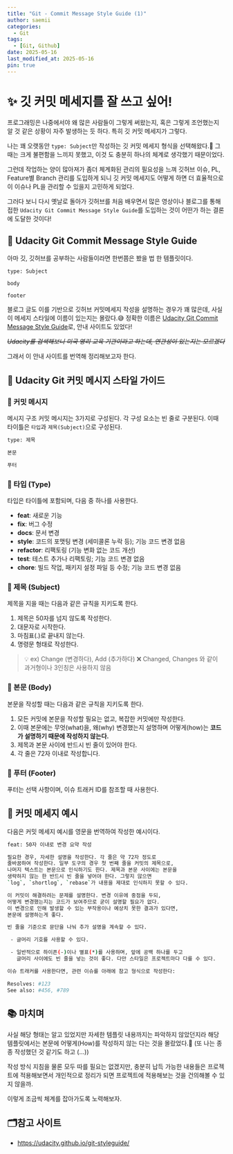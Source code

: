 ```yaml
---
title: "Git - Commit Message Style Guide (1)"
author: saemii
categories:
  - Git
tags:
  - [Git, Github]
date: 2025-05-16
last_modified_at: 2025-05-16
pin: true
---
```


# ✨ 깃 커밋 메세지를 잘 쓰고 싶어!

프로그래밍은 나중에서야 왜 많은 사람들이 그렇게 써왔는지, 혹은 그렇게 조언했는지 알 것 같은 상황이 자주 발생하는 듯 하다.
특히 깃 커밋 메세지가 그렇다.

나는 꽤 오랫동안 `type: Subject`만 작성하는 깃 커밋 메세지 형식을 선택해왔다.🤔 그 때는 크게 불편함을 느끼지 못했고, 이것 도 충분히 하나의 체계로 생각했기 때문이었다.

그런데 작업하는 양이 많아져가 좀더 체계화된 관리의 필요성을 느껴 깃허브 이슈, PL, Feature별 Branch 관리를 도입하게 되니 깃 커밋 메세지도 어떻게 하면 더 효율적으로 이 이슈나 PL을 관리할 수 있을지 고민하게 되었다.

그러다 보니 다시 옛날로 돌아가 깃허브를 처음 배우면서 많은 영상이나 블로그를 통해 접한 `Udacity Git Commit Message Style Guide`를 도입하는 것이 어떤가 하는 결론에 도달한 것이다!

## 👀 Udacity Git Commit Message Style Guide

아마 깃, 깃허브를 공부하는 사람들이라면 한번쯤은 봤을 법 한 템플릿이다.

```
type: Subject

body

footer
```

블로그 글도 이를 기반으로 깃허브 커밋메세지 작성을 설명하는 경우가 꽤 많은데, 사실 이 메세지 스타일에 이름이 있는지는 몰랐다.😅
정확한 이름은 [Udacity Git Commit Message Style Guide](https://udacity.github.io/git-styleguide/)로, 안내 사이트도 있었다!

<i>~~Udacity를 검색해보니 미국 영리 교육 기관이라고 하는데, 연관성이 있는지는 모르겠다~~</i>

그래서 이 안내 사이트를 번역해 정리해보고자 한다.

## 📌 Udacity Git 커밋 메시지 스타일 가이드

### 🌟 커밋 메시지

메시지 구조
커밋 메시지는 3가지로 구성된다. 각 구성 요소는 빈 줄로 구분된다.
이때 타이틀은 `타입`과 `제목(Subject)`으로 구성된다.

```bash
type: 제목

본문

푸터
```

### 🌟 타입 (Type)

타입은 타이틀에 포함되며, 다음 중 하나를 사용한다.

- **feat**: 새로운 기능
- **fix**: 버그 수정
- **docs**: 문서 변경
- **style**: 코드의 포맷팅 변경 (세미콜론 누락 등); 기능 코드 변경 없음
- **refactor**: 리팩토링 (기능 변화 없는 코드 개선)
- **test**: 테스트 추가나 리팩토링; 기능 코드 변경 없음
- **chore**: 빌드 작업, 패키지 설정 파일 등 수정; 기능 코드 변경 없음

### 🌟 제목 (Subject)

제목을 지을 때는 다음과 같은 규칙을 지키도록 한다.

1. 제목은 50자를 넘지 않도록 작성한다.
2. 대문자로 시작한다.
3. 마침표(.)로 끝내지 않는다.
4. 명령문 형태로 작성한다.

> 💡 ex) Change (변경하다), Add (추가하다)
> ❌ Changed, Changes 와 같이 과거형이나 3인칭은 사용하지 않음

### 🌟 본문 (Body)

본문을 작성할 때는 다음과 같은 규칙을 지키도록 한다.

1. 모든 커밋에 본문을 작성할 필요는 없고, 복잡한 커밋에만 작성한다.
2. 이때 본문에는 무엇(what)을, 왜(why) 변경했는지 설명하며 어떻게(how)는 **코드가 설명하기 때문에 작성하지 않는다.**
3. 제목과 본문 사이에 반드시 빈 줄이 있어야 한다.
4. 각 줄은 72자 이내로 작성합니다.

### 🌟 푸터 (Footer)

푸터는 선택 사항이며, 이슈 트래커 ID를 참조할 때 사용한다.

## 📌 커밋 메세지 예시

다음은 커밋 메세지 예시를 영문을 번역하여 작성한 예시이다.

```bash
feat: 50자 이내로 변경 요약 작성

필요한 경우, 자세한 설명을 작성한다. 각 줄은 약 72자 정도로
줄바꿈하여 작성한다. 일부 도구의 경우 첫 번째 줄을 커밋의 제목으로,
나머지 텍스트는 본문으로 인식하기도 한다. 제목과 본문 사이에는 본문을
생략하지 않는 한 반드시 빈 줄을 넣어야 한다. 그렇지 않으면
`log`, `shortlog`, `rebase`가 내용을 제대로 인식하지 못할 수 있다.

이 커밋이 해결하려는 문제를 설명한다. 변경 이유에 중점을 두되,
어떻게 변경했는지는 코드가 보여주므로 굳이 설명할 필요가 없다.
이 변경으로 인해 발생할 수 있는 부작용이나 예상치 못한 결과가 있다면,
본문에 설명하는게 좋다.

빈 줄을 기준으로 문단을 나눠 추가 설명을 계속할 수 있다.

 - 글머리 기호를 사용할 수 있다.

 - 일반적으로 하이픈(-)이나 별표(*)를 사용하며, 앞에 공백 하나를 두고
   글머리 사이에도 빈 줄을 넣는 것이 좋다. 다만 스타일은 프로젝트마다 다를 수 있다.

이슈 트래커를 사용한다면, 관련 이슈를 아래에 참고 형식으로 작성한다:

Resolves: #123
See also: #456, #789

```

## 📚 마치며

사실 해당 형태는 알고 있었지만 자세한 템플릿 내용까지는 파악하지 않았던지라 해당 템플릿에서는 본문에 어떻게(How)를 작성하지 않는 다는 것을 몰랐었다.🤔 (또 나는 종종 작성했던 것 같기도 하고 (...))

작성 방식 지침을 물론 모두 따를 필요는 없겠지만, 충분히 납득 가능한 내용들은 프로젝트에 적용해보면서 개인적으로 정리가 되면 프로젝트에 적용해보는 것을 건의해볼 수 있지 않을까.

이렇게 조금씩 체계를 잡아가도록 노력해보자.

## 🗂️참고 사이트

- <https://udacity.github.io/git-styleguide/>
